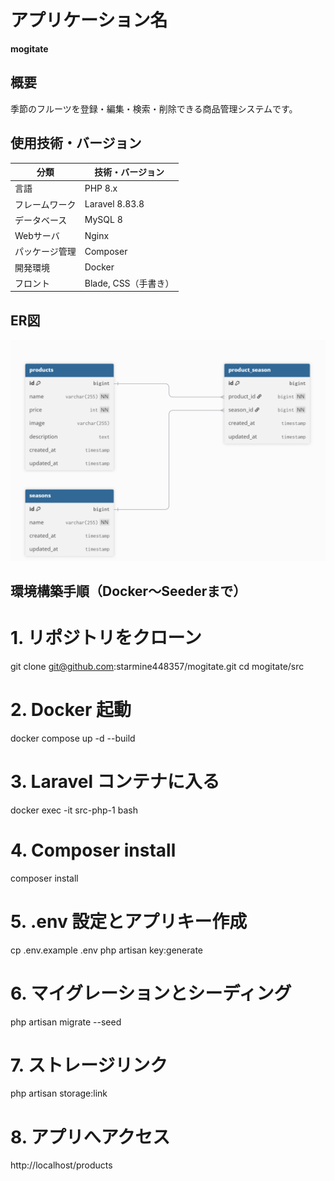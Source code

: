 # アプリケーション名  
**mogitate**

## 概要  
季節のフルーツを登録・編集・検索・削除できる商品管理システムです。

## 使用技術・バージョン

| 分類         | 技術・バージョン              |
|--------------|-------------------------------|
| 言語         | PHP 8.x                        |
| フレームワーク | Laravel 8.83.8                |
| データベース | MySQL 8                        |
| Webサーバ    | Nginx                          |
| パッケージ管理 | Composer                     |
| 開発環境     | Docker                         |
| フロント     | Blade, CSS（手書き）           |

## ER図

![ER図](mogitate_ER.png)

## 環境構築手順（Docker〜Seederまで）

# 1. リポジトリをクローン
git clone git@github.com:starmine448357/mogitate.git
cd mogitate/src

# 2. Docker 起動
docker compose up -d --build

# 3. Laravel コンテナに入る
docker exec -it src-php-1 bash

# 4. Composer install
composer install

# 5. .env 設定とアプリキー作成
cp .env.example .env
php artisan key:generate

# 6. マイグレーションとシーディング
php artisan migrate --seed

# 7. ストレージリンク
php artisan storage:link

# 8. アプリへアクセス
http://localhost/products


